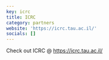 ```yaml
---
key: icrc
title: ICRC
category: partners
website: 'https://icrc.tau.ac.il/'
socials: []
---
```


Check out ICRC @ https://icrc.tau.ac.il/